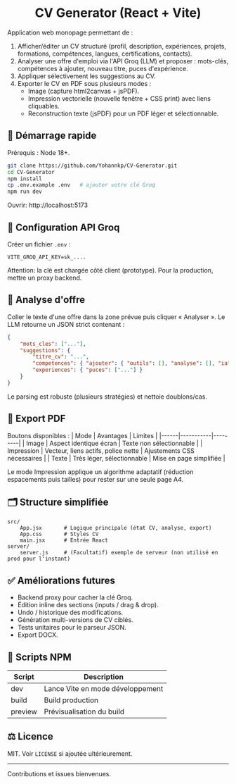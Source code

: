 <h1 align="center">CV Generator (React + Vite)</h1>

Application web monopage permettant de :
1. Afficher/éditer un CV structuré (profil, description, expériences, projets, formations, compétences, langues, certifications, contacts).
2. Analyser une offre d'emploi via l'API Groq (LLM) et proposer : mots-clés, compétences à ajouter, nouveau titre, puces d'expérience.
3. Appliquer sélectivement les suggestions au CV.
4. Exporter le CV en PDF sous plusieurs modes :
	 - Image (capture html2canvas + jsPDF).
	 - Impression vectorielle (nouvelle fenêtre + CSS print) avec liens cliquables.
	 - Reconstruction texte (jsPDF) pour un PDF léger et sélectionnable.

## 🚀 Démarrage rapide

Prérequis : Node 18+.

```bash
git clone https://github.com/Yohannkp/CV-Generator.git
cd CV-Generator
npm install
cp .env.example .env   # ajouter votre clé Groq
npm run dev
```

Ouvrir: http://localhost:5173

## 🔐 Configuration API Groq

Créer un fichier `.env` :

```
VITE_GROQ_API_KEY=sk_....
```

Attention: la clé est chargée côté client (prototype). Pour la production, mettre un proxy backend.

## 🧠 Analyse d'offre

Coller le texte d'une offre dans la zone prévue puis cliquer « Analyser ». Le LLM retourne un JSON strict contenant :
```json
{
	"mots_cles": ["..."],
	"suggestions": {
		"titre_cv": "...",
		"competences": { "ajouter": { "outils": [], "analyse": [], "ia": [] } },
		"experiences": { "puces": ["..."] }
	}
}
```
Le parsing est robuste (plusieurs stratégies) et nettoie doublons/cas.

## 📄 Export PDF

Boutons disponibles :
| Mode | Avantages | Limites |
|------|-----------|---------|
| Image | Aspect identique écran | Texte non sélectionnable |
| Impression | Vecteur, liens actifs, police nette | Ajustements CSS nécessaires |
| Texte | Très léger, sélectionnable | Mise en page simplifiée |

Le mode Impression applique un algorithme adaptatif (réduction espacements puis tailles) pour rester sur une seule page A4.

## 🗂 Structure simplifiée

```
src/
	App.jsx       # Logique principale (état CV, analyse, export)
	App.css       # Styles CV
	main.jsx      # Entrée React
server/
	server.js     # (Facultatif) exemple de serveur (non utilisé en prod pour l'instant)
```

## ✅ Améliorations futures

- Backend proxy pour cacher la clé Groq.
- Édition inline des sections (inputs / drag & drop).
- Undo / historique des modifications.
- Génération multi-versions de CV ciblés.
- Tests unitaires pour le parseur JSON.
- Export DOCX.

## 🔧 Scripts NPM

| Script | Description |
|--------|------------|
| dev | Lance Vite en mode développement |
| build | Build production |
| preview | Prévisualisation du build |

## ⚖️ Licence

MIT. Voir `LICENSE` si ajoutée ultérieurement.

---
Contributions et issues bienvenues.
